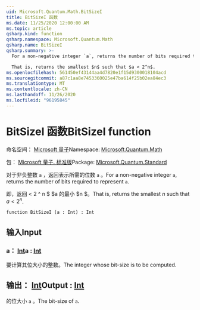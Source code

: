 ```yaml
---
uid: Microsoft.Quantum.Math.BitSizeI
title: BitSizeI 函数
ms.date: 11/25/2020 12:00:00 AM
ms.topic: article
qsharp.kind: function
qsharp.namespace: Microsoft.Quantum.Math
qsharp.name: BitSizeI
qsharp.summary: >-
  For a non-negative integer `a`, returns the number of bits required to represent `a`.

  That is, returns the smallest $n$ such that $a < 2^n$.
ms.openlocfilehash: 561450ef43144aa4d7820e1f15d9300018104acd
ms.sourcegitcommit: a87c1aa8e7453360025e47ba614f25b02ea84ec3
ms.translationtype: MT
ms.contentlocale: zh-CN
ms.lasthandoff: 11/26/2020
ms.locfileid: "96195845"
---
```

# <a name="bitsizei-function"></a><span data-ttu-id="742fc-102">BitSizeI 函数</span><span class="sxs-lookup"><span data-stu-id="742fc-102">BitSizeI function</span></span>

<span data-ttu-id="742fc-103">命名空间： [Microsoft 量子](xref:Microsoft.Quantum.Math)</span><span class="sxs-lookup"><span data-stu-id="742fc-103">Namespace: [Microsoft.Quantum.Math](xref:Microsoft.Quantum.Math)</span></span>

<span data-ttu-id="742fc-104">包： [Microsoft 量子. 标准版](https://nuget.org/packages/Microsoft.Quantum.Standard)</span><span class="sxs-lookup"><span data-stu-id="742fc-104">Package: [Microsoft.Quantum.Standard](https://nuget.org/packages/Microsoft.Quantum.Standard)</span></span>


<span data-ttu-id="742fc-105">对于非负整数 `a` ，返回表示所需的位数 `a` 。</span><span class="sxs-lookup"><span data-stu-id="742fc-105">For a non-negative integer `a`, returns the number of bits required to represent `a`.</span></span>

<span data-ttu-id="742fc-106">即，返回 < 2 ^ n $ $a 的最小 $n $。</span><span class="sxs-lookup"><span data-stu-id="742fc-106">That is, returns the smallest $n$ such that $a < 2^n$.</span></span>

```qsharp
function BitSizeI (a : Int) : Int
```


## <a name="input"></a><span data-ttu-id="742fc-107">输入</span><span class="sxs-lookup"><span data-stu-id="742fc-107">Input</span></span>

### <a name="a--int"></a><span data-ttu-id="742fc-108">a： [Int](xref:microsoft.quantum.lang-ref.int)</span><span class="sxs-lookup"><span data-stu-id="742fc-108">a : [Int](xref:microsoft.quantum.lang-ref.int)</span></span>

<span data-ttu-id="742fc-109">要计算其位大小的整数。</span><span class="sxs-lookup"><span data-stu-id="742fc-109">The integer whose bit-size is to be computed.</span></span>



## <a name="output--int"></a><span data-ttu-id="742fc-110">输出： [Int](xref:microsoft.quantum.lang-ref.int)</span><span class="sxs-lookup"><span data-stu-id="742fc-110">Output : [Int](xref:microsoft.quantum.lang-ref.int)</span></span>

<span data-ttu-id="742fc-111">的位大小 `a` 。</span><span class="sxs-lookup"><span data-stu-id="742fc-111">The bit-size of `a`.</span></span>